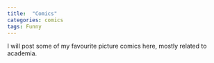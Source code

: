 ```yaml
---
title:  "Comics"
categories: comics
tags: Funny
---
```


I will post some of my favourite picture comics here, mostly related to academia.
